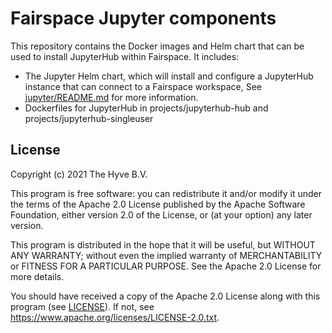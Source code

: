 # Fairspace Jupyter components

This repository contains the Docker images and Helm chart that can be used to install
JupyterHub within Fairspace. It includes:

- The Jupyter Helm chart, which will install and configure a JupyterHub instance that can
  connect to a Fairspace workspace,
  See [jupyter/README.md](/charts/jupyter/README.md) for more information.
- Dockerfiles for JupyterHub in projects/jupyterhub-hub and projects/jupyterhub-singleuser

## License

Copyright (c) 2021 The Hyve B.V.

This program is free software: you can redistribute it and/or modify it under the terms of the Apache 2.0
License published by the Apache Software Foundation, either version 2.0 of the License, or (at your option) any later version.

This program is distributed in the hope that it will be useful, but WITHOUT ANY WARRANTY; without even the implied warranty
of MERCHANTABILITY or FITNESS FOR A PARTICULAR PURPOSE. See the Apache 2.0 License for more details.

You should have received a copy of the Apache 2.0 License along with this program (see [LICENSE](LICENSE)). If not, see https://www.apache.org/licenses/LICENSE-2.0.txt.
